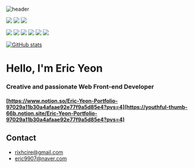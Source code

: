 ![header](https://capsule-render.vercel.app/api?type=waving&color=auto&height=300&section=header&text=Eric%20Yeon&fontSize=90)

![](https://img.shields.io/badge/Javascript-F7DF1E?style=for-the-badge&logo=JavaScript&logoColor=black)  ![](https://img.shields.io/badge/Typescript-3178C6?style=for-the-badge&logo=TypeScript&logoColor=black) ![](https://img.shields.io/badge/Python-3776AB?style=for-the-badge&logo=Python&logoColor=white)

![](https://img.shields.io/badge/React-61DAFB?style=for-the-badge&logo=React&logoColor=white) ![](https://img.shields.io/badge/ReactQuery-FF4154?style=for-the-badge&logo=ReactQuery&logoColor=white) ![](https://img.shields.io/badge/StyledComponents-DB7093?style=for-the-badge&logo=StyledComponents&logoColor=white) ![](https://img.shields.io/badge/FramerMotion-0055FF?style=for-the-badge&logo=Framer&logoColor=white) ![](https://img.shields.io/badge/ReactHookForm-EC5990?style=for-the-badge&logo=ReactHookForm&logoColor=white) ![](https://img.shields.io/badge/ReactRouter-CA4245?style=for-the-badge&logo=ReactRouter&logoColor=white)

[![GitHub stats](https://github-readme-stats.vercel.app/api?username=richcire)](https://github.com/richcire/github-readme-stats)

# Hello, I'm Eric Yeon
### Creative and passionate Web Front-end Developer
#### [https://www.notion.so/Eric-Yeon-Portfolio-97029a11b30a4afaae92e77f9a5d85e4?pvs=4](https://youthful-thumb-66b.notion.site/Eric-Yeon-Portfolio-97029a11b30a4afaae92e77f9a5d85e4?pvs=4)






## Contact
* rixhcire@gmail.com
* eric9907@naver.com







